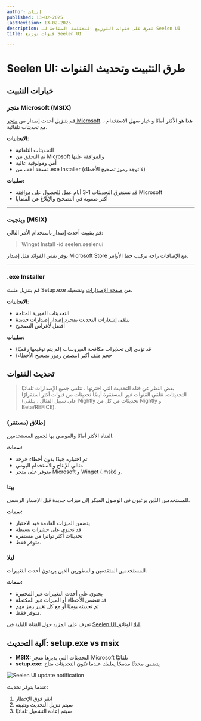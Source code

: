 ```yaml
---
author: إيثان
published: 13-02-2025
lastRevision: 13-02-2025
description: تعرف على قنوات التوزيع المختلفة المتاحة لـ Seelen UI
title: قنوات توزيع Seelen UI

---
```


# Seelen UI: طرق التثبيت وتحديث القنوات

## خيارات التثبيت

### متجر Microsoft (MSIX)

قم بتنزيل أحدث إصدار من
[متجر Microsoft](https://www.microsoft.com/store). هذا هو الأكثر أمانًا و
 خيار سهل الاستخدام ، مع تحديثات تلقائية.

**الايجابيات:**

* التحديثات التلقائية
* تم التحقق من Microsoft والموافقة عليها
* أمن وموثوقية عالية
* نسخة أخف من .exe Installer (لا توجد رموز تصحيح الأخطاء)

**سلبيات:**

* قد تستغرق التحديثات 1-3 أيام عمل للحصول على موافقة Microsoft
* أكثر صعوبة في التصحيح والإبلاغ عن القضايا

***

### وينجيت (MSIX)

قم بتثبيت أحدث إصدار باستخدام الأمر التالي:

> Winget Install -id seelen.seelenui

يوفر نفس الفوائد مثل إصدار Microsoft Store مع الإضافات
 راحة تركيب خط الأوامر.

***

### .exe Installer

قم بتنزيل مثبت Setup.exe من
[صفحة الإصدارات](https://github.com/eythaann/Seelen-UI/releases) وتشغيله.

**الايجابيات:**

* التحديثات الفورية المتاحة
* يتلقى إشعارات التحديث بمجرد إصدار إصدارات جديدة
* أفضل لأغراض التصحيح

**سلبيات:**

* قد تؤدي إلى تحذيرات مكافحة الفيروسات (لم يتم توقيعها رقميًا)
* حجم ملف أكبر (يتضمن رموز تصحيح الأخطاء)

## تحديث القنوات

> بغض النظر عن قناة التحديث التي اخترتها ، تتلقى جميع الإصدارات تلقائيًا
>  التحديثات. تتلقى القنوات غير المستقرة أيضًا تحديثات من قنوات أكثر استقرارًا
>  (على سبيل المثال ، يتلقى Nightly تحديثات من كل من Nightly و Beta/REFICE).

### إطلاق (مستقر)

القناة الأكثر أمانًا والموصى بها لجميع المستخدمين.

**سمات:**

* تم اختباره جيدًا بدون أخطاء حرجة
* مثالي للإنتاج والاستخدام اليومي
* متوفر على متجر Microsoft و Winget (.msix) و.

### بيتا

للمستخدمين الذين يرغبون في الوصول المبكر إلى ميزات جديدة قبل الإصدار الرسمي.

**سمات:**

* يتضمن الميزات القادمة قيد الاختبار
* قد تحتوي على حشرات بسيطة
* تحديثات أكثر تواترا من مستقرة
* متوفر فقط.

### ليلا

للمستخدمين المتقدمين والمطورين الذين يريدون أحدث التغييرات.

**سمات:**

* يحتوي على أحدث التغييرات غير المختبرة
* قد تتضمن الأخطاء أو الميزات غير المكتملة
* تم تحديثه يوميًا أو مع كل تغيير رمز مهم
* متوفر فقط.

تعرف على المزيد حول القناة الليلية في
[Seelen UI ليلا](https://seelen.io/blog/nightly) الوثائق.

## آلية التحديث: setup.exe vs msix

* **MSIX:** التحديثات التي يديرها متجر Microsoft تلقائيًا
* **setup.exe:** يتضمن محدثًا مدمجًا يعلمك عندما تكون التحديثات
   متاح

![Seelen UI update notification](https://github.com/Seelen-Inc/slu-blog/blob/master/blog/seelen-ui-distribution-channels/image.png?raw=true)

عندما يتوفر تحديث:

1. انقر فوق الإخطار
2. سيتم تنزيل التحديث وتثبيته
3. سيتم إعادة التشغيل تلقائيًا
